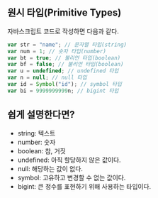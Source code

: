 ## 원시 타입(Primitive Types)

자바스크립트 코드로 작성하면 다음과 같다.

```js
var str = "name"; // 문자열 타입(string)
var num = 1; // 숫자 타입(number)
var bt = true; // 불리언 타입(boolean)
var bf = false; // 불리언 타입(boolean)
var u = undefined; // undefined 타입
var n = null; // null 타입
var id = Symbol("id"); // symbol 타입
var bi = 9999999999n; // bigint 타입
```

## 쉽게 설명한다면?

- string: 텍스트
- number: 숫자
- boolean: 참, 거짓
- undefined: 아직 할당하지 않은 값이다.
- null: 해당하는 값이 없다.
- symbol: 고유하고 변경할 수 없는 값이다.
- bigint: 큰 정수를 표현하기 위해 사용하는 타입이다.
